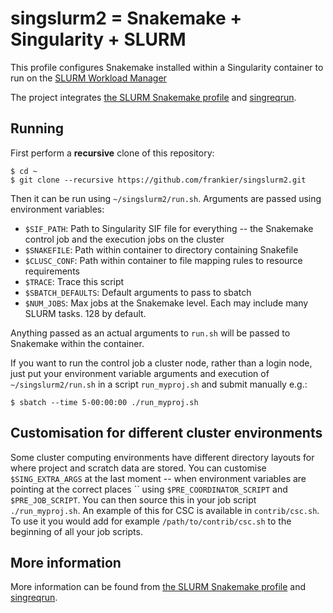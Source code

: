 # singslurm2 = Snakemake + Singularity + SLURM

This profile configures Snakemake installed within a Singularity container to run on the [SLURM Workload Manager](https://slurm.schedmd.com/)

The project integrates [the SLURM Snakemake
profile](https://github.com/Snakemake-Profiles/slurm) and [singreqrun](https://github.com/frankier/singreqrun).

## Running

First perform a **recursive** clone of this repository:

    $ cd ~
    $ git clone --recursive https://github.com/frankier/singslurm2.git

Then it can be run using `~/singslurm2/run.sh`. Arguments are passed
using environment variables:

 * `$SIF_PATH`: Path to Singularity SIF file for everything -- the Snakemake
   control job and the execution jobs on the cluster
 * `$SNAKEFILE`: Path within container to directory containing Snakefile
 * `$CLUSC_CONF`: Path within container to file mapping rules to resource requirements
 * `$TRACE`: Trace this script
 * `$SBATCH_DEFAULTS`: Default arguments to pass to sbatch
 * `$NUM_JOBS`: Max jobs at the Snakemake level. Each may include many SLURM tasks. 128 by default.

Anything passed as an actual arguments to `run.sh` will be passed to
Snakemake within the container.

If you want to run the control job a cluster node, rather than a login node,
just put your environment variable arguments and execution of
`~/singslurm2/run.sh` in a script `run_myproj.sh` and submit manually e.g.:

    $ sbatch --time 5-00:00:00 ./run_myproj.sh

## Customisation for different cluster environments

Some cluster computing environments have different directory layouts for where
project and scratch data are stored. You can customise `$SING_EXTRA_ARGS` at
the last moment -- when environment variables are pointing at the correct
places `` using `$PRE_COORDINATOR_SCRIPT` and `$PRE_JOB_SCRIPT`. You can then
source this in your job script `./run_myproj.sh`. An example of this for CSC is
available in `contrib/csc.sh`. To use it you would add for example
`/path/to/contrib/csc.sh` to the beginning of all your job scripts.

## More information

More information can be found from [the SLURM Snakemake
profile](https://github.com/Snakemake-Profiles/slurm) and
[singreqrun](https://github.com/frankier/singreqrun).
